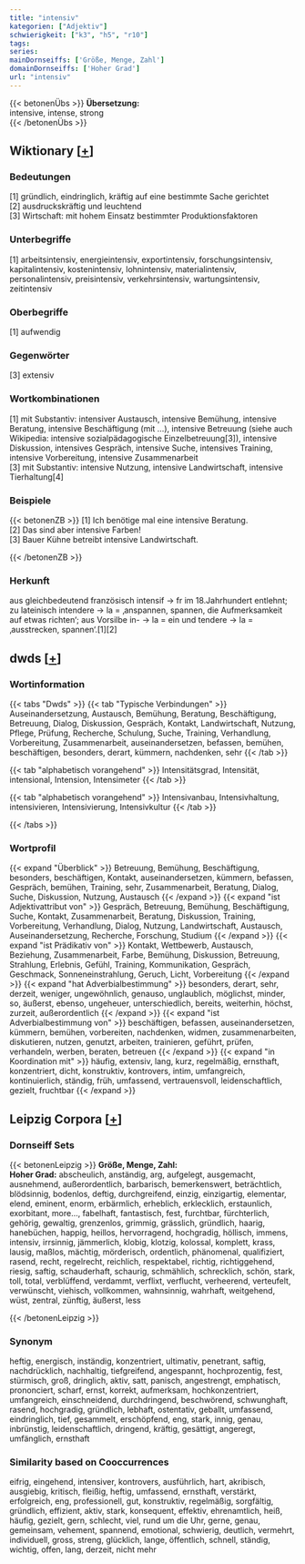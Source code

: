 ```yaml
---
title: "intensiv"
kategorien: ["Adjektiv"]
schwierigkeit: ["k3", "h5", "r10"]
tags:
series:
mainDornseiffs: ['Größe, Menge, Zahl']
domainDornseiffs: ['Hoher Grad']
url: "intensiv"
---
```


{{< betonenÜbs >}}
**Übersetzung:**  
intensive, intense, strong  
{{< /betonenÜbs >}}

## Wiktionary [[+](https://de.wiktionary.org/wiki/intensiv)]

### Bedeutungen
[1] gründlich, eindringlich, kräftig auf eine bestimmte Sache gerichtet  
[2] ausdruckskräftig und leuchtend  
[3] Wirtschaft: mit hohem Einsatz bestimmter Produktionsfaktoren  

### Unterbegriffe
[1] arbeitsintensiv, energieintensiv, exportintensiv, forschungsintensiv, kapitalintensiv, kostenintensiv, lohnintensiv, materialintensiv, personalintensiv, preisintensiv, verkehrsintensiv, wartungsintensiv, zeitintensiv  

### Oberbegriffe
[1] aufwendig  

### Gegenwörter
[3] extensiv  

### Wortkombinationen
[1] mit Substantiv: intensiver Austausch, intensive Bemühung, intensive Beratung, intensive Beschäftigung (mit …), intensive Betreuung (siehe auch Wikipedia: intensive sozialpädagogische Einzelbetreuung[3]), intensive Diskussion, intensives Gespräch, intensive Suche, intensives Training, intensive Vorbereitung, intensive Zusammenarbeit  
[3] mit Substantiv: intensive Nutzung, intensive Landwirtschaft, intensive Tierhaltung[4]  

### Beispiele
{{< betonenZB >}}
[1] Ich benötige mal eine intensive Beratung.  
[2] Das sind aber intensive Farben!  
[3] Bauer Kühne betreibt intensive Landwirtschaft.  

{{< /betonenZB >}}
### Herkunft
aus gleichbedeutend französisch intensif → fr im 18.Jahrhundert entlehnt; zu lateinisch intendere → la = ‚anspannen, spannen, die Aufmerksamkeit auf etwas richten‘; aus Vorsilbe in- → la = ein und tendere → la = ‚ausstrecken, spannen‘.[1][2]  



## dwds [[+](https://www.dwds.de/wb/intensiv)]

### Wortinformation
{{< tabs "Dwds" >}}
{{< tab "Typische Verbindungen" >}}
Auseinandersetzung, Austausch, Bemühung, Beratung, Beschäftigung, Betreuung, Dialog, Diskussion, Gespräch, Kontakt, Landwirtschaft, Nutzung, Pflege, Prüfung, Recherche, Schulung, Suche, Training, Verhandlung, Vorbereitung, Zusammenarbeit, auseinandersetzen, befassen, bemühen, beschäftigen, besonders, derart, kümmern, nachdenken, sehr
{{< /tab >}}

{{< tab "alphabetisch vorangehend" >}}
Intensitätsgrad, Intensität, intensional, Intension, Intensimeter
{{< /tab >}}

{{< tab "alphabetisch vorangehend" >}}
Intensivanbau, Intensivhaltung, intensivieren, Intensivierung, Intensivkultur
{{< /tab >}}

{{< /tabs >}}

### Wortprofil
{{< expand "Überblick" >}} Betreuung, Bemühung, Beschäftigung, besonders, beschäftigen, Kontakt, auseinandersetzen, kümmern, befassen, Gespräch, bemühen, Training, sehr, Zusammenarbeit, Beratung, Dialog, Suche, Diskussion, Nutzung, Austausch {{< /expand >}}
{{< expand "ist Adjektivattribut von" >}} Gespräch, Betreuung, Bemühung, Beschäftigung, Suche, Kontakt, Zusammenarbeit, Beratung, Diskussion, Training, Vorbereitung, Verhandlung, Dialog, Nutzung, Landwirtschaft, Austausch, Auseinandersetzung, Recherche, Forschung, Studium {{< /expand >}}
{{< expand "ist Prädikativ von" >}} Kontakt, Wettbewerb, Austausch, Beziehung, Zusammenarbeit, Farbe, Bemühung, Diskussion, Betreuung, Strahlung, Erlebnis, Gefühl, Training, Kommunikation, Gespräch, Geschmack, Sonneneinstrahlung, Geruch, Licht, Vorbereitung {{< /expand >}}
{{< expand "hat Adverbialbestimmung" >}} besonders, derart, sehr, derzeit, weniger, ungewöhnlich, genauso, unglaublich, möglichst, minder, so, äußerst, ebenso, ungeheuer, unterschiedlich, bereits, weiterhin, höchst, zurzeit, außerordentlich {{< /expand >}}
{{< expand "ist Adverbialbestimmung von" >}} beschäftigen, befassen, auseinandersetzen, kümmern, bemühen, vorbereiten, nachdenken, widmen, zusammenarbeiten, diskutieren, nutzen, genutzt, arbeiten, trainieren, geführt, prüfen, verhandeln, werben, beraten, betreuen {{< /expand >}}
{{< expand "in Koordination mit" >}} häufig, extensiv, lang, kurz, regelmäßig, ernsthaft, konzentriert, dicht, konstruktiv, kontrovers, intim, umfangreich, kontinuierlich, ständig, früh, umfassend, vertrauensvoll, leidenschaftlich, gezielt, fruchtbar {{< /expand >}}

## Leipzig Corpora [[+](https://corpora.uni-leipzig.de/en/res?word=intensiv&corpusId=deu_newscrawl-public_2018)]

### Dornseiff Sets
{{< betonenLeipzig >}}
**Größe, Menge, Zahl:**  
**Hoher Grad:** abscheulich, anständig, arg, aufgelegt, ausgemacht, ausnehmend, außerordentlich, barbarisch, bemerkenswert, beträchtlich, blödsinnig, bodenlos, deftig, durchgreifend, einzig, einzigartig, elementar, elend, eminent, enorm, erbärmlich, erheblich, erklecklich, erstaunlich, exorbitant, more..., fabelhaft, fantastisch, fest, furchtbar, fürchterlich, gehörig, gewaltig, grenzenlos, grimmig, grässlich, gründlich, haarig, hanebüchen, happig, heillos, hervorragend, hochgradig, höllisch, immens, intensiv, irrsinnig, jämmerlich, klobig, klotzig, kolossal, komplett, krass, lausig, maßlos, mächtig, mörderisch, ordentlich, phänomenal, qualifiziert, rasend, recht, regelrecht, reichlich, respektabel, richtig, richtiggehend, riesig, saftig, schauderhaft, schaurig, schmählich, schrecklich, schön, stark, toll, total, verblüffend, verdammt, verflixt, verflucht, verheerend, verteufelt, verwünscht, viehisch, vollkommen, wahnsinnig, wahrhaft, weitgehend, wüst, zentral, zünftig, äußerst, less  

{{< /betonenLeipzig >}}

### Synonym
heftig, energisch, inständig, konzentriert, ultimativ, penetrant, saftig, nachdrücklich, nachhaltig, tiefgreifend, angespannt, hochprozentig, fest, stürmisch, groß, dringlich, aktiv, satt, panisch, angestrengt, emphatisch, prononciert, scharf, ernst, korrekt, aufmerksam, hochkonzentriert, umfangreich, einschneidend, durchdringend, beschwörend, schwunghaft, rasend, hochgradig, gründlich, lebhaft, ostentativ, geballt, umfassend, eindringlich, tief, gesammelt, erschöpfend, eng, stark, innig, genau, inbrünstig, leidenschaftlich, dringend, kräftig, gesättigt, angeregt, umfänglich, ernsthaft


### Similarity based on Cooccurrences
eifrig, eingehend, intensiver, kontrovers, ausführlich, hart, akribisch, ausgiebig, kritisch, fleißig, heftig, umfassend, ernsthaft, verstärkt, erfolgreich, eng, professionell, gut, konstruktiv, regelmäßig, sorgfältig, gründlich, effizient, aktiv, stark, konsequent, effektiv, ehrenamtlich, heiß, häufig, gezielt, gern, schlecht, viel, rund um die Uhr, gerne, genau, gemeinsam, vehement, spannend, emotional, schwierig, deutlich, vermehrt, individuell, gross, streng, glücklich, lange, öffentlich, schnell, ständig, wichtig, offen, lang, derzeit, nicht mehr

